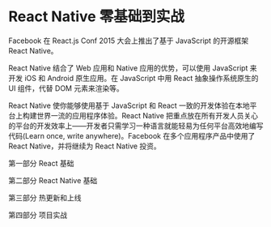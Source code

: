 # React Native 零基础到实战

Facebook 在 React.js Conf 2015 大会上推出了基于 JavaScript 的开源框架 React Native。

React Native 结合了 Web 应用和 Native 应用的优势，可以使用 JavaScript 来开发 iOS 和 Android 原生应用。在 JavaScript 中用 React 抽象操作系统原生的 UI 组件，代替 DOM 元素来渲染等。

React Native 使你能够使用基于 JavaScript 和 React 一致的开发体验在本地平台上构建世界一流的应用程序体验。React Native 把重点放在所有开发人员关心的平台的开发效率上——开发者只需学习一种语言就能轻易为任何平台高效地编写代码(Learn once, write anywhere)。Facebook 在多个应用程序产品中使用了 React Native，并将继续为 React Native 投资。

第一部分 React 基础

第二部分 React Native 基础

第三部分 热更新和上线

第四部分 项目实战


